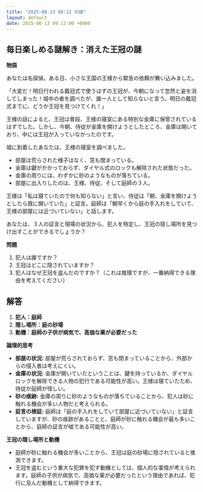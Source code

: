 ```yaml
---
title: "2025-06-13 09:12 の謎"
layout: default
date: 2025-06-13 09:12:00 +0900
---
```

## 毎日楽しめる謎解き：消えた王冠の謎

**物語**

あなたは名探偵。ある日、小さな王国の王様から緊急の依頼が舞い込みました。

「大変だ！明日行われる戴冠式で使うはずの王冠が、今朝になって忽然と姿を消してしまった！城中の者を調べたが、誰一人として知らないと言う。明日の戴冠式までに、どうか王冠を見つけてくれ！」

王様の話によると、王冠は普段、王様の寝室にある特別な金庫に保管されているはずでした。しかし、今朝、侍従が金庫を開けようとしたところ、金庫は開いており、中には王冠が入っていなかったのです。

城に到着したあなたは、王様の寝室を調べました。

*   部屋は荒らされた様子はなく、窓も閉まっている。
*   金庫は鍵がかかっておらず、ダイヤル式のロックも解除された状態だった。
*   金庫の周りには、わずかに砂のようなものが落ちている。
*   部屋に出入りしたのは、王様、侍従、そして庭師の３人。

王様は「私は寝ていたので何も知らない」と言い、侍従は「朝、金庫を開けようとしたら既に開いていた」と証言。庭師は「朝早くから庭の手入れをしていて、王様の部屋には近づいていない」と話します。

あなたは、３人の証言と現場の状況から、犯人を特定し、王冠の隠し場所を見つけ出すことができるでしょうか？

**問題**

1.  犯人は誰ですか？
2.  王冠はどこに隠されていますか？
3.  犯人はなぜ王冠を盗んだのですか？（これは推理ですが、一番納得できる理由を考えてください）

## 解答

1.  **犯人：庭師**
2.  **隠し場所：庭の砂場**
3.  **動機：庭師の子供が病気で、高価な薬が必要だった**

**論理的思考**

*   **部屋の状況:** 部屋が荒らされておらず、窓も閉まっていることから、外部からの侵入者は考えにくい。
*   **金庫の状況:** 金庫が開いていたということは、鍵を持っているか、ダイヤルロックを解除できる人物の犯行である可能性が高い。王様は寝ていたため、侍従か庭師が怪しい。
*   **砂の痕跡:** 金庫の周りに砂のようなものが落ちていることから、犯人は砂に触れる機会が多い人物だと考えられる。
*   **証言の検証:** 庭師は「庭の手入れをしていて部屋に近づいていない」と証言していますが、砂の痕跡があることと、庭師が砂に触れる機会が最も多いことから、庭師の証言が嘘である可能性が高い。

**王冠の隠し場所と動機**

*   庭師が砂に触れる機会が多いことから、王冠は庭の砂場に隠されていると推測できます。
*   王冠を盗むという重大な犯罪を犯す動機としては、個人的な事情が考えられます。庭師の子供が病気で、高価な薬が必要だったという理由であれば、犯行に及んだ動機として納得できます。
